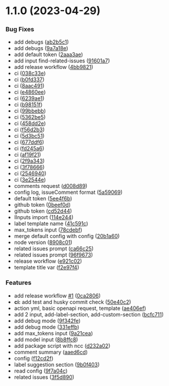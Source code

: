 # 1.1.0 (2023-04-29)


### Bug Fixes

* add debugs ([ab2b5c1](https://github.com/MaurerKrisztian/issue-improver-action/commit/ab2b5c14cfe645995f2aa078edc565d7e10c9b91))
* add debugs ([9a7a18e](https://github.com/MaurerKrisztian/issue-improver-action/commit/9a7a18ef32e85d0f2673dd057b3971f9184738b1))
* add default token ([2aaa3ae](https://github.com/MaurerKrisztian/issue-improver-action/commit/2aaa3ae33fbd1e86039ca5ce4c1a3dc5da453114))
* add input find-related-issues ([91601a7](https://github.com/MaurerKrisztian/issue-improver-action/commit/91601a7ede940234c17a0c064961207673b8228b))
* add release workflow ([4bb9821](https://github.com/MaurerKrisztian/issue-improver-action/commit/4bb98211ee64705591ef1afd64da294dd6fe34d2))
* ci ([038c33e](https://github.com/MaurerKrisztian/issue-improver-action/commit/038c33e2ee3b07cf219af8fa365933e3e998615b))
* ci ([b0fd337](https://github.com/MaurerKrisztian/issue-improver-action/commit/b0fd337e793a54e5a94cf2316ba5d34aa6ef12f4))
* ci ([8aac491](https://github.com/MaurerKrisztian/issue-improver-action/commit/8aac491666a348963465d8f3cdb4e3957c7bcbcd))
* ci ([e4860ee](https://github.com/MaurerKrisztian/issue-improver-action/commit/e4860ee693f1cfe71e434870faf931e7867452ac))
* ci ([6239ae1](https://github.com/MaurerKrisztian/issue-improver-action/commit/6239ae1cb71e3816eb46c5c0802c610e1f308517))
* ci ([b98151f](https://github.com/MaurerKrisztian/issue-improver-action/commit/b98151f4175dda7eb6afec8082f17efa460a05d8))
* ci ([99bbebb](https://github.com/MaurerKrisztian/issue-improver-action/commit/99bbebb0fe810b642ff6be7b8b723afe805338ae))
* ci ([5362be5](https://github.com/MaurerKrisztian/issue-improver-action/commit/5362be5fd79a63327a8d2abe763ada4147ba003a))
* ci ([458dd2e](https://github.com/MaurerKrisztian/issue-improver-action/commit/458dd2ea333e6756c9b9707f212e16286e842a7c))
* ci ([f56d2b3](https://github.com/MaurerKrisztian/issue-improver-action/commit/f56d2b3073d2537c05c3fbf765664bc87ba4f286))
* ci ([5d3bc51](https://github.com/MaurerKrisztian/issue-improver-action/commit/5d3bc51e3a636fc01512daa44b7c90a785a99356))
* ci ([677ddf6](https://github.com/MaurerKrisztian/issue-improver-action/commit/677ddf66eda836078ffd42a607600b5367de1ed6))
* ci ([fd245a6](https://github.com/MaurerKrisztian/issue-improver-action/commit/fd245a633494fd931d7aaaa69a7bdbb500cf7c94))
* ci ([af19f21](https://github.com/MaurerKrisztian/issue-improver-action/commit/af19f21babc7eb0dc56d82e661a5e6f74e9ff246))
* ci ([2f9a343](https://github.com/MaurerKrisztian/issue-improver-action/commit/2f9a3438f7d6013febddddabb940c36f2de1a361))
* ci ([3f78666](https://github.com/MaurerKrisztian/issue-improver-action/commit/3f7866647b72c8b8ea96ba230540f13cb5a0745a))
* ci ([2546940](https://github.com/MaurerKrisztian/issue-improver-action/commit/2546940d4a7e306e35f670c24ad2087b6059364d))
* ci ([3e2544e](https://github.com/MaurerKrisztian/issue-improver-action/commit/3e2544e7c3944e449dd731b2cfd43010e77510c6))
* comments request ([d008d89](https://github.com/MaurerKrisztian/issue-improver-action/commit/d008d89456a825246ba46d8534e4fc8815d84013))
* config log, issueComment format ([5a59069](https://github.com/MaurerKrisztian/issue-improver-action/commit/5a59069017596816f16f3ea861dbdaa334921c30))
* default token ([5ee4f6b](https://github.com/MaurerKrisztian/issue-improver-action/commit/5ee4f6bb9a21b0ae52ec6c036d1742c0d1191071))
* github token ([0beef0d](https://github.com/MaurerKrisztian/issue-improver-action/commit/0beef0d1d383fa532e751b1588c74d138d95e04a))
* github token ([cd52d44](https://github.com/MaurerKrisztian/issue-improver-action/commit/cd52d44e0aea31960d94d6b40713bbb2d25270ad))
* IInputs import ([114e244](https://github.com/MaurerKrisztian/issue-improver-action/commit/114e24404f9d8b7997163265e07cd1a7e000c0fd))
* label template name ([41c591c](https://github.com/MaurerKrisztian/issue-improver-action/commit/41c591cccd5abf067d35684cf6a5dbcb446ded08))
* max_tokens input ([78cdebf](https://github.com/MaurerKrisztian/issue-improver-action/commit/78cdebf300b7e14484e24bb2382cf028ceba01e6))
* merge default config with config ([20b1a60](https://github.com/MaurerKrisztian/issue-improver-action/commit/20b1a60631115d7debaece02f655aa0a8584813a))
* node version ([8908c01](https://github.com/MaurerKrisztian/issue-improver-action/commit/8908c0153e9fd0898b40618229916f044ef1b4c7))
* related issues prompt ([ca66c25](https://github.com/MaurerKrisztian/issue-improver-action/commit/ca66c25847c820370f98148d4625a4bf1342e7db))
* related issues prompt ([96f9673](https://github.com/MaurerKrisztian/issue-improver-action/commit/96f96735efeb5acae479522849eca76fc0ac940f))
* release workflow ([e921c02](https://github.com/MaurerKrisztian/issue-improver-action/commit/e921c02c2e443f5a2364e6e988f93e23c032bfac))
* template title var ([f2e97f4](https://github.com/MaurerKrisztian/issue-improver-action/commit/f2e97f45aa8bb01d97d66b8051a2c85b907fc29f))


### Features

* add release workflow [#1](https://github.com/MaurerKrisztian/issue-improver-action/issues/1) ([0ca2806](https://github.com/MaurerKrisztian/issue-improver-action/commit/0ca280677085430126de753c3e9b487f65daba68))
* **ci:** add test and husky commit check ([50e40c2](https://github.com/MaurerKrisztian/issue-improver-action/commit/50e40c2dd305e344e5e068ab01f8157fffb3e8dd))
* action yml, basic openapi request, template ([ae406ef](https://github.com/MaurerKrisztian/issue-improver-action/commit/ae406eff141ba9033bc1f62675333f0fc43ac8f0))
* add 2 input, add-label-section, add-custom-section ([bcfc711](https://github.com/MaurerKrisztian/issue-improver-action/commit/bcfc711258dfcd458fa0c0c42e8e5703cf67d8f5))
* add debug mode ([9f342fe](https://github.com/MaurerKrisztian/issue-improver-action/commit/9f342fe20f27b9176f28f3fe6f52267d377fda48))
* add debug mode ([331effb](https://github.com/MaurerKrisztian/issue-improver-action/commit/331effb218e3bfc6735bf58fae0aaea70d2835ce))
* add max_tokens input ([9a21cea](https://github.com/MaurerKrisztian/issue-improver-action/commit/9a21cea0ca2a14b8be73d044c57336c3cdb24237))
* add model input ([8b8ffc8](https://github.com/MaurerKrisztian/issue-improver-action/commit/8b8ffc85827833ee6c3684e3669454f25ec52efc))
* add package script with ncc ([d232a02](https://github.com/MaurerKrisztian/issue-improver-action/commit/d232a0268dd4017a0aba1e7ba510b091082034a2))
* comment summary ([aaed6cd](https://github.com/MaurerKrisztian/issue-improver-action/commit/aaed6cdfcee822c8b67e1175529ef41139ddc5bf))
* config ([f12cd2f](https://github.com/MaurerKrisztian/issue-improver-action/commit/f12cd2f2e686af0eb652fb4ad4480ec02049fa0a))
* label suggestion section ([9b0f403](https://github.com/MaurerKrisztian/issue-improver-action/commit/9b0f403b1959e4ef019e84645c423d82dde7156b))
* read config ([9f7a04c](https://github.com/MaurerKrisztian/issue-improver-action/commit/9f7a04cecfe88aff4e67430abb7bd71bb19f61f0))
* related issues ([3f5d890](https://github.com/MaurerKrisztian/issue-improver-action/commit/3f5d890472875011b97672c92406efaaaa42e05e))



